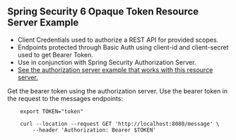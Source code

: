## Spring Security 6 Opaque Token Resource Server Example

* Client Credentials used to authorize a REST API for provided scopes.
* Endpoints protected through Basic Auth using client-id and client-secret used to get Bearer Token.
* Use in conjunction with Spring Security Authorization Server.
* [See the authorization server example that works with this resource server.](https://github.com/sreeise/opaque-authorization-server)

Get the bearer token using the authorization server. Use the bearer token in the request to the messages endpoints:

        export TOKEN="token"

        curl --location --request GET 'http://localhost:8080/message' \
            --header 'Authorization: Bearer $TOKEN'
